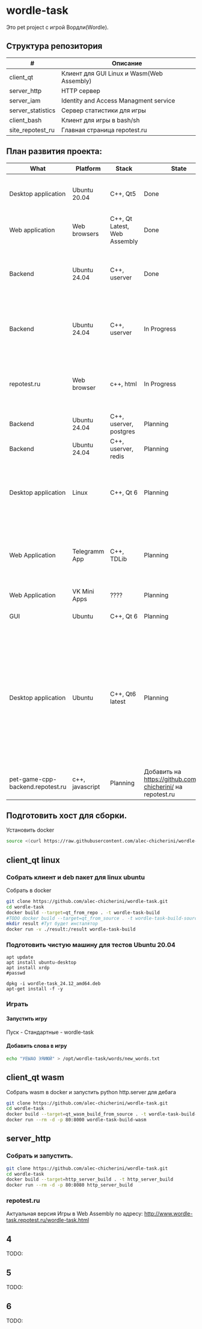 # wordle-task
Это pet project с игрой Вордли(Wordle).

<!--Структура репозитория-->
## Структура репозитория
| # | Описание |
|-|-|
|client_qt|Клиент для GUI Linux и Wasm(Web Assembly)|
|server_http|HTTP сервер|
|server_iam|Identity and Access Managment service|
|server_statistics|Сервер статистики для игры|
|client_bash|Клиент для игры в bash/sh|
|site_repotest_ru|Главная страница repotest.ru|

<!--План развития проекта-->
## План развития проекта:
| What | Platform | Stack | State | Comment |
|-|-|-|-|-|
|Desktop application|Ubuntu 20.04|C++, Qt5|Done|client_qt Собирается в Ubuntu 20.04. Работает в Ubuntu 20.04|
|Web application|Web browsers|C++, Qt Latest, Web Assembly|Done|client_qt для Web Assembly, работает в Google Chrome|
|Backend|Ubuntu 24.04|C++, userver|Done|server_http для запуска клиента в wasm в поддомене www.wordle-task.repotest.ru.|
|Backend|Ubuntu 24.04|C++, userver|In Progress|Добавить tls https, чтобы каждый сервер в handler-subdomain-static подписывался. |
|repotest.ru|Web browser|c++, html|In Progress|Сделать главную страницу для repotest.ru со ссылками на мои проекты в github|
|Backend|Ubuntu 24.04|C++, userver, postgres|Planning|IAM Service|
|Backend|Ubuntu 24.04|C++, userver, redis|Planning|Сервер статистики|
|Desktop application|Linux|C++, Qt 6|Planning|Сделать консольную версию. Чтобы всё работало в bash с минимальным интерфейсом вроде dialog.|
|Web Application|Telegramm App|C++, TDLib|Planning|Можно поиграть в официальных приложениях Telegramm Desktop и Telegramm Android|
|Web Application|VK Mini Apps|????|Planning|Можно поиграть в VK|
|GUI|Ubuntu|C++, Qt 6|Planning|Использовать Qt Virtual Keyboard|
|Desktop application|Ubuntu|C++, Qt6 latest|Planning|Сделать новый таргет сборки в Docker где Qt latest, сборка на ubuntu:25.04. Qt собирается из latest исходников или из репозитория. Сборка статическая где всё вкомпилено в бинарник и Qt и системные либы. |
|pet-game-cpp-backend.repotest.ru|c++, javascript|Planning|Добавить на https://github.com/alec-chicherini/ на repotest.ru|

<!--Подготовить хост-->
## Подготовить хост для сборки.

Установить docker 
```bash
source <(curl https://raw.githubusercontent.com/alec-chicherini/wordle-task/refs/heads/main/scripts/install_docker.sh)
```

<!--Собрать клиент и deb пакет для linux-->
## client_qt linux
### Собрать клиент и deb пакет для linux ubuntu
Собрать в docker
```bash
git clone https://github.com/alec-chicherini/wordle-task.git
cd wordle-task
docker build --target=qt_from_repo . -t wordle-task-build
#TODO docker build --target=qt_from_source . -t wordle-task-build-source #другая опция собрать Qt из исходников.
mkdir result #Тут будет инсталятор 
docker run -v ./result:/result wordle-task-build
```

### Подготовить чистую машину для тестов Ubuntu 20.04
```
apt update
apt install ubuntu-desktop
apt install xrdp
#passwd

dpkg -i wordle-task_24.12_amd64.deb
apt-get install -f -y
```

### Играть
#### Запустить игру
Пуск - Стандартные - wordle-task
 
#### Добавить слова в игру
```bash
echo "УЕЫАО ЭЯИЮЙ" > /opt/wordle-task/words/new_words.txt
``` 

<!--Собрать клиент wasm и запустить для дебага-->
## client_qt wasm
Собрать wasm в docker и запустить python http.server для дебага
```bash
git clone https://github.com/alec-chicherini/wordle-task.git
cd wordle-task
docker build --target=qt_wasm_build_from_source . -t wordle-task-build-wasm
docker run --rm -d -p 80:8000 wordle-task-build-wasm
```

<!--Собрать и запустить http сервер и добавить в него wasm подпроект-->
## server_http
### Собрать и запустить.
```bash
git clone https://github.com/alec-chicherini/wordle-task.git
cd wordle-task
docker build --target=http_server_build . -t http_server_build
docker run --rm -d -p 80:8080 http_server_build
```

### repotest.ru
Актуальная версия Игры в Web Assembly по адресу:
http://www.wordle-task.repotest.ru/wordle-task.html 

## 4
TODO:

## 5
TODO:

## 6
TODO:
